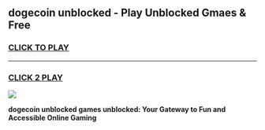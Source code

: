 
## dogecoin unblocked - Play Unblocked Gmaes & Free
<h3>
<a href="https://news.freeplayer.one?title=dogecoin_unblocked&ref=23F">CLICK TO PLAY</a></h3>
<hr>

<h3>
<a href="https://news.freeplayer.one?title=dogecoin_unblocked&ref=23F">CLICK 2 PLAY</a>
  
</h3>

<a href="https://news.freeplayer.one?title=dogecoin_unblocked&ref=23F/"><img src="https://clearcache.store/games.png"></a>


**dogecoin unblocked games unblocked: Your Gateway to Fun and Accessible Online Gaming**
